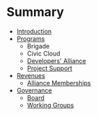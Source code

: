 # Summary

* [Introduction](README.md)
* [Programs](programs/README.md)
   * Brigade
   * Civic Cloud
   * [Developers' Alliance](programs/developers_alliance.md)
   * [Project Support](programs/project_support.md)
* [Revenues](revenues/README.md)
   * [Alliance Memberships](revenues/alliance_memberships.md)
* [Governance](governance/README.md)
   * [Board](governance/board.md)
   * [Working Groups](governance/working_groups.md)

